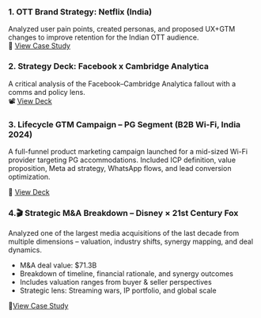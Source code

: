 ### 1. OTT Brand Strategy: Netflix (India)
Analyzed user pain points, created personas, and proposed UX+GTM changes to improve retention for the Indian OTT audience.  
📄 [View Case Study](https://docs.google.com/presentation/d/1pYUHd2sP_K66aieU89TNklZtA6ZyvdhcKuVewMNHg8U/preview)

### 2. Strategy Deck: Facebook x Cambridge Analytica
A critical analysis of the Facebook–Cambridge Analytica fallout with a comms and policy lens.  
📽️ [View Deck](https://docs.google.com/presentation/d/1vGfKSAUPaMpEWiszOcI5eXOHtihj-yhEeYsd_k3UvEc/preview?slide=id.p)


### 3. Lifecycle GTM Campaign – PG Segment (B2B Wi-Fi, India 2024)
A full-funnel product marketing campaign launched for a mid-sized Wi-Fi provider targeting PG accommodations. Included ICP definition, value proposition, Meta ad strategy, WhatsApp flows, and lead conversion optimization.

🔗 [View Deck](https://docs.google.com/presentation/d/1Cu5jo-clkOPGiuqP8JVMv4Z0nFEBt4ueEtlATqRmffw/edit?usp=sharing)



### 4.🎬 Strategic M&A Breakdown – Disney × 21st Century Fox

Analyzed one of the largest media acquisitions of the last decade from multiple dimensions – valuation, industry shifts, synergy mapping, and deal dynamics.

- M&A deal value: $71.3B
- Breakdown of timeline, financial rationale, and synergy outcomes
- Includes valuation ranges from buyer & seller perspectives
- Strategic lens: Streaming wars, IP portfolio, and global scale
  
📄[View Case Study](https://docs.google.com/presentation/d/1AuhN2iMnt30Gvamf5k3TAzNiLuJNt2wVvMbp2mKWFfU/preview
)
